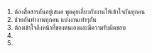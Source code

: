 1. ต้องสื่อสารกันอยู่เสมอ พูดคุยเกี่ยวกับงานให้เข้าใจกันทุกคน
2. ช่วยกันทำงานทุกคน แบ่งงานเท่าๆกัน
3. ต้องเข้าใจถึงหน้าที่ของตนเองและมีความรับผิดชอบ
4.
5.
